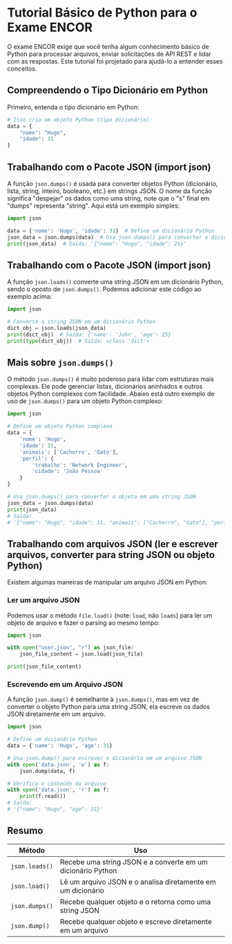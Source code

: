 # Tutorial Básico de Python para o Exame ENCOR

O exame ENCOR exige que você tenha algum conhecimento básico de Python para processar arquivos, enviar solicitações de API REST e lidar com as respostas. Este tutorial foi projetado para ajudá-lo a entender esses conceitos.

## Compreendendo o Tipo Dicionário em Python

Primeiro, entenda o tipo dicionário em Python:

```python
# Isso cria um objeto Python (tipo dicionário):
data = {
    "nome": "Hugo",
    "idade": 31
}
```

## Trabalhando com o Pacote JSON (import json)

A função `json.dumps()` é usada para converter objetos Python (dicionário, lista, string, inteiro, booleano, etc.) em strings JSON. O nome da função significa "despejar" os dados como uma string, note que o "s" final em "dumps" representa "string". Aqui está um exemplo simples:

```python
import json

data = {'nome': 'Hugo', 'idade': 31}  # Define um dicionário Python
json_data = json.dumps(data)  # Usa json.dumps() para converter o dicionário em uma string JSON
print(json_data)  # Saída: '{"nome": "Hugo", "idade": 25}'
```

## Trabalhando com o Pacote JSON (import json)

A função `json.loads()` converte uma string JSON em um dicionário Python, sendo o oposto de `json.dumps()`. Podemos adicionar este código ao exemplo acima:

```python
import json

# Converte a string JSON em um dicionário Python
dict_obj = json.loads(json_data)
print(dict_obj)  # Saída: {'name': 'John', 'age': 25}
print(type(dict_obj))  # Saída: <class 'dict'>
```

## Mais sobre `json.dumps()`

O método `json.dumps()` é muito poderoso para lidar com estruturas mais complexas. Ele pode gerenciar listas, dicionários aninhados e outros objetos Python complexos com facilidade. Abaixo está outro exemplo de uso de `json.dumps()` para um objeto Python complexo:

```python
import json

# Define um objeto Python complexo
data = {
    'nome': 'Hugo',
    'idade': 31,
    'animais': ['Cachorro', 'Gato'],
    'perfil': {
        'trabalho': 'Network Engineer',
        'cidade': 'João Pessoa'
    }
}

# Usa json.dumps() para converter o objeto em uma string JSON
json_data = json.dumps(data)
print(json_data)
# Saída:
# '{"nome": "Hugo", "idade": 31, "animais": ["Cachorro", "Gato"], "perfil": {"trabalho": "Network Engineer", "cidade": "João Pessoa"}}'
```

## Trabalhando com arquivos JSON (ler e escrever arquivos, converter para string JSON ou objeto Python)

Existem algumas maneiras de manipular um arquivo JSON em Python:

### Ler um arquivo JSON

Podemos usar o método `file.load()` (note: `load`, não `loads`) para ler um objeto de arquivo e fazer o parsing ao mesmo tempo:

```python
import json

with open("user.json", "r") as json_file: 
    json_file_content = json.load(json_file)

print(json_file_content)
```

### Escrevendo em um Arquivo JSON

A função `json.dump()` é semelhante à `json.dumps()`, mas em vez de converter o objeto Python para uma string JSON, ela escreve os dados JSON diretamente em um arquivo.

```python
import json

# Define um dicionário Python
data = {'name': 'Hugo', 'age': 31}

# Usa json.dump() para escrever o dicionário em um arquivo JSON
with open('data.json', 'w') as f:
    json.dump(data, f)

# Verifica o conteúdo do arquivo
with open('data.json', 'r') as f:
    print(f.read())
# Saída:
# '{"name": "Hugo", "age": 31}'
```

## Resumo 

| Método       | Uso                                                                 |
|--------------|---------------------------------------------------------------------|
| `json.loads()` | Recebe uma string JSON e a converte em um dicionário Python          |
| `json.load()`  | Lê um arquivo JSON e o analisa diretamente em um dicionário          |
| `json.dumps()` | Recebe qualquer objeto e o retorna como uma string JSON              |
| `json.dump()`  | Recebe qualquer objeto e escreve diretamente em um arquivo           |






